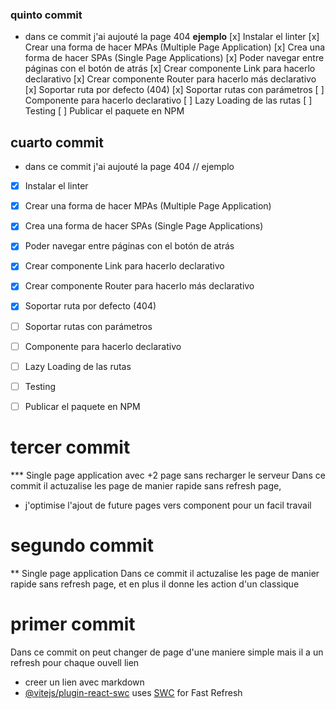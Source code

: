 ### quinto commit
* dans ce commit j'ai aujouté la page 404
**ejemplo**
[x] Instalar el linter
[x] Crear una forma de hacer MPAs (Multiple Page Application)
[x] Crea una forma de hacer SPAs (Single Page Applications)
[x] Poder navegar entre páginas con el botón de atrás
[x] Crear componente Link para hacerlo declarativo
[x] Crear componente Router para hacerlo más declarativo
[x] Soportar ruta por defecto (404)
[x] Soportar rutas con parámetros
[ ] Componente <Route /> para hacerlo declarativo
[ ] Lazy Loading de las rutas
[ ] Testing
[ ] Publicar el paquete en NPM

## cuarto commit
* dans ce commit j'ai aujouté la page 404
// ejemplo
- [x] Instalar el linter
- [x] Crear una forma de hacer MPAs (Multiple Page Application)
- [x] Crea una forma de hacer SPAs (Single Page Applications)
- [x] Poder navegar entre páginas con el botón de atrás
- [x] Crear componente Link para hacerlo declarativo
- [x] Crear componente Router para hacerlo más declarativo
- [x] Soportar ruta por defecto (404)
- [ ] Soportar rutas con parámetros
- [ ] Componente <Route /> para hacerlo declarativo
- [ ] Lazy Loading de las rutas
- [ ] Testing
- [ ] Publicar el paquete en NPM


# tercer commit
*** Single page application avec +2 page sans recharger le serveur
Dans ce commit il actuzalise les page de manier rapide sans refresh page,
+ j'optimise l'ajout de future pages vers component pour un facil travail

# segundo commit
** Single page application
Dans ce commit il actuzalise les page de manier rapide sans refresh page, et en plus il donne les action d'un <a> classique

# primer commit

Dans ce commit on peut changer de page d'une maniere simple mais il a un refresh pour chaque ouvell lien

- creer un lien avec markdown
- [@vitejs/plugin-react-swc](https://github.com/vitejs/vite-plugin-react-swc) uses [SWC](https://swc.rs/) for Fast Refresh
